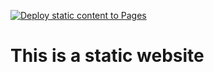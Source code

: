 [![Deploy static content to Pages](https://github.com/Codzaniac/bhasskar/actions/workflows/static.yml/badge.svg)](https://github.com/Codzaniac/bhasskar/actions/workflows/static.yml)

# This is a static website 
